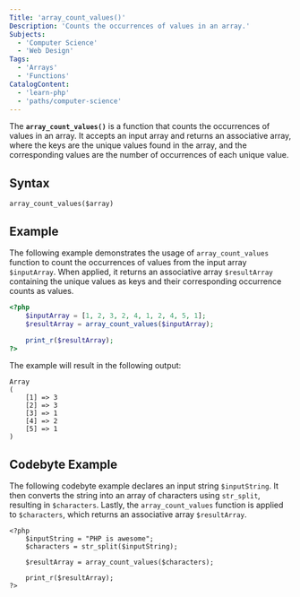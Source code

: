 ```yaml
---
Title: 'array_count_values()'
Description: 'Counts the occurrences of values in an array.'
Subjects:
  - 'Computer Science'
  - 'Web Design'
Tags:
  - 'Arrays'
  - 'Functions'
CatalogContent:
  - 'learn-php'
  - 'paths/computer-science'
---
```


The **`array_count_values()`** is a function that counts the occurrences of values in an array. It accepts an input array and returns an associative array, where the keys are the unique values found in the array, and the corresponding values are the number of occurrences of each unique value.

## Syntax

```pseudo
array_count_values($array)
```

## Example

The following example demonstrates the usage of `array_count_values` function to count the occurrences of values from the input array `$inputArray`. When applied, it returns an associative array `$resultArray` containing the unique values as keys and their corresponding occurrence counts as values.

```php
<?php
    $inputArray = [1, 2, 3, 2, 4, 1, 2, 4, 5, 1];
    $resultArray = array_count_values($inputArray);

    print_r($resultArray);
?>
```

The example will result in the following output:

```shell
Array
(
    [1] => 3
    [2] => 3
    [3] => 1
    [4] => 2
    [5] => 1
)
```

## Codebyte Example

The following codebyte example declares an input string `$inputString`. It then converts the string into an array of characters using `str_split`, resulting in `$characters`. Lastly, the `array_count_values` function is applied to `$characters`, which returns an associative array `$resultArray`.

```codebyte/php
<?php
    $inputString = "PHP is awesome";
    $characters = str_split($inputString);

    $resultArray = array_count_values($characters);

    print_r($resultArray);
?>
```
